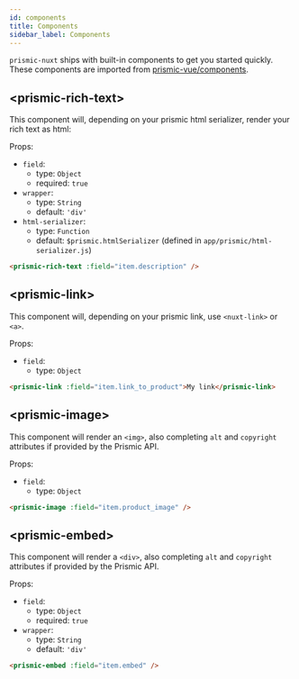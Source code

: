 ```yaml
---
id: components
title: Components
sidebar_label: Components
---
```


`prismic-nuxt` ships with built-in components to get you started quickly. These components are imported from [prismic-vue/components](https://github.com/prismicio/prismic-vue#list-of-components).

## &lt;prismic-rich-text&gt;

This component will, depending on your prismic html serializer, render your rich text as html:

Props:

- `field`:
  - type: `Object`
  - required: `true`
- `wrapper`:
  - type: `String`
  - default: `'div'`
- `html-serializer`:
  - type: `Function`
  - default: `$prismic.htmlSerializer` (defined in `app/prismic/html-serializer.js`)

```html
<prismic-rich-text :field="item.description" />
```

## &lt;prismic-link&gt;

This component will, depending on your prismic link, use `<nuxt-link>` or `<a>`.

Props:

- `field`:
  - type: `Object`

```html
<prismic-link :field="item.link_to_product">My link</prismic-link>
```

## &lt;prismic-image&gt;

This component will render an `<img>`, also completing `alt` and `copyright` attributes if provided by the Prismic API.

Props:
- `field`:
  - type: `Object`

```html
<prismic-image :field="item.product_image" />
```

## &lt;prismic-embed&gt;

This component will render a `<div>`, also completing `alt` and `copyright` attributes if provided by the Prismic API.

Props:
- `field`:
  - type: `Object`
  - required: `true`
- `wrapper`:
  - type: `String`
  - default: `'div'`

```html
<prismic-embed :field="item.embed" />
```
